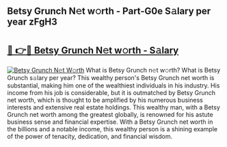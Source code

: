 ## Betsy Grunch N𝚎t w𝚘rth - Part-G0e S𝚊lary per year zFgH3

# <h2><a href="http://gc2aex.nevu.top/?p=Betsy+Grunch">🔗 👉🔴 Betsy Grunch N𝚎t w𝚘rth - S𝚊lary</a></h2>

[![Betsy Grunch N𝚎t W𝚘rth](https://i.imgur.com/Oavwk0R.jpeg)](http://gc2aex.nevu.top/?p=Betsy+Grunch)
What is Betsy Grunch n𝚎t w𝚘rth? What is Betsy Grunch s𝚊lary per year?
This wealthy person's Betsy Grunch net worth is substantial, making him one of the wealthiest individuals in his industry. His income from his job is considerable, but it is outmatched by Betsy Grunch net worth, which is thought to be amplified by his numerous business interests and extensive real estate holdings. This wealthy man, with a Betsy Grunch net worth among the greatest globally, is renowned for his astute business sense and financial expertise. With a Betsy Grunch net worth in the billions and a notable income, this wealthy person is a shining example of the power of tenacity, dedication, and financial wisdom.
